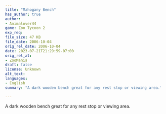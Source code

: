 ```yaml
---
title: "Mahogany Bench"
has_author: true
author: 
- Animalover44
game: Zoo Tycoon 2
exp_req: 
file_size: 47 KB
file_date: 2006-10-04
orig_rel_date: 2006-10-04
date: 2023-07-21T21:29:59-07:00
orig_rel_at: 
- ZooMania
draft: false
license: Unknown
alt_text: 
languages:
- English
summary: "A dark wooden bench great for any rest stop or viewing area."

---
```


A dark wooden bench great for any rest stop or viewing area.